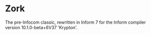 # Zork
The pre-Infocom classic, rewritten in Inform 7 for the Inform compiler version 10.1.0-beta+6V37 'Krypton'.
